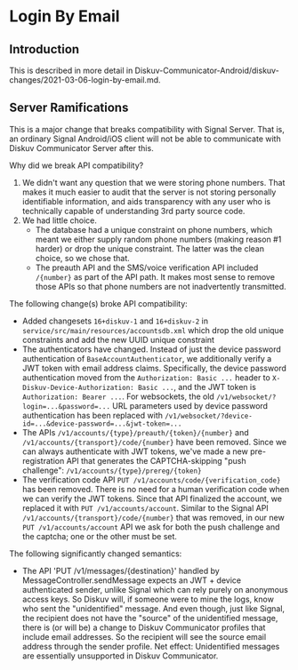 # Login By Email

## Introduction

This is described in more detail in Diskuv-Communicator-Android/diskuv-changes/2021-03-06-login-by-email.md.

## Server Ramifications

This is a major change that breaks compatibility with Signal Server.
That is, an ordinary Signal Android/iOS client will not be able to communicate with
Diskuv Communicator Server after this.

Why did we break API compatibility?
1. We didn't want any question that we were storing phone numbers. That makes it much easier to audit
   that the server is not storing personally identifiable information, and aids transparency with
   any user who is technically capable of understanding 3rd party source code.
2. We had little choice.
   * The database had a unique constraint on phone numbers, which meant we either supply
     random phone numbers (making reason #1 harder) or drop the unique constraint. The latter was the
     clean choice, so we chose that.
   * The preauth API and the SMS/voice verification API included `/{number}` as part of the API path. It makes most
     sense to remove those APIs so that phone numbers are not inadvertently transmitted.

The following change(s) broke API compatibility:

* Added changesets `16+diskuv-1` and `16+diskuv-2` in `service/src/main/resources/accountsdb.xml` which
  drop the old unique constraints and add the new UUID unique constraint
* The authenticators have changed. Instead of just the device password authentication of
  `BaseAccountAuthenticator`, we additionally verify a JWT token with email address claims.
  Specifically, the device password authentication moved from the `Authorization: Basic ...` header
  to `X-Diskuv-Device-Authorization: Basic ...`, and the JWT token is `Authorization: Bearer ...`.
  For websockets, the old `/v1/websocket/?login=...&password=...` URL parameters used by device
  password authentication has been replaced with
  `/v1/websocket/?device-id=...&device-password=...&jwt-token=...`
* The APIs `/v1/accounts/{type}/preauth/{token}/{number}` and `/v1/accounts/{transport}/code/{number}`
  have been removed. Since we can always authenticate with JWT tokens, we've made a new pre-registration
  API that generates the CAPTCHA-skipping "push challenge": `/v1/accounts/{type}/prereg/{token}`
* The verification code API `PUT /v1/accounts/code/{verification_code}` has been removed. There is no
  need for a human verification code when we can verify the JWT tokens. Since that API finalized the
  account, we replaced it with `PUT /v1/accounts/account`. Similar to the Signal API
  `/v1/accounts/{transport}/code/{number}` that was removed, in our new `PUT /v1/accounts/account` API
  we ask for both the push challenge and the captcha; one or the other must be set.

The following significantly changed semantics:
* The API 'PUT /v1/messages/{destination}' handled by MessageController.sendMessage expects an JWT + device authenticated
  sender, unlike Signal which can rely purely on anonymous access keys. So Diskuv will, if someone were to mine the logs,
  know who sent the "unidentified" message. And even though, just like Signal, the recipient does not have the
  "source" of the unidentified message, there is (or will be) a change to Diskuv Communicator profiles that include
  email addresses. So the recipient will see the source email address through the sender profile.
  Net effect: Unidentified messages are essentially unsupported in Diskuv Communicator.

